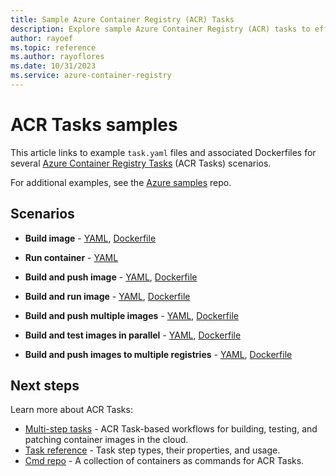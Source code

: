 ```yaml
---
title: Sample Azure Container Registry (ACR) Tasks
description: Explore sample Azure Container Registry (ACR) tasks to efficiently build, run, and patch container images
author: rayoef
ms.topic: reference
ms.author: rayoflores
ms.date: 10/31/2023
ms.service: azure-container-registry
---
```


# ACR Tasks samples

This article links to example `task.yaml` files and associated Dockerfiles for several [Azure Container Registry Tasks](container-registry-tasks-overview.md) (ACR Tasks) scenarios. 

For additional examples, see the [Azure samples][task-examples] repo.

## Scenarios

* **Build image** - [YAML](https://github.com/Azure-Samples/acr-tasks/blob/master/build-hello-world.yaml), [Dockerfile](https://github.com/Azure-Samples/acr-tasks/blob/master/hello-world.dockerfile)

* **Run container** - [YAML](https://github.com/Azure-Samples/acr-tasks/blob/master/bash-echo.yaml)

* **Build and push image** - [YAML](https://github.com/Azure-Samples/acr-tasks/blob/master/build-push-hello-world.yaml), [Dockerfile](https://github.com/Azure-Samples/acr-tasks/blob/master/hello-world.dockerfile)

* **Build and run image** - [YAML](https://github.com/Azure-Samples/acr-tasks/blob/master/build-run-hello-world.yaml), [Dockerfile](https://github.com/Azure-Samples/acr-tasks/blob/master/hello-world.dockerfile)

* **Build and push multiple images** -  [YAML](https://github.com/Azure-Samples/acr-tasks/blob/master/build-push-hello-world-multi.yaml), [Dockerfile](https://github.com/Azure-Samples/acr-tasks/blob/master/hello-world.dockerfile)

* **Build and test images in parallel** -  [YAML](https://github.com/Azure-Samples/acr-tasks/blob/master/when-parallel.yaml), [Dockerfile](https://github.com/Azure-Samples/acr-tasks/blob/master/hello-world.dockerfile)

* **Build and push images to multiple registries** - [YAML](https://github.com/Azure-Samples/acr-tasks/blob/master/multipleRegistries/testtask.yaml), [Dockerfile](https://github.com/Azure-Samples/acr-tasks/blob/master/multipleRegistries/hello-world.dockerfile)


## Next steps

Learn more about ACR Tasks:

* [Multi-step tasks](container-registry-tasks-multi-step.md) - ACR Task-based workflows for building, testing, and patching container images in the cloud.
* [Task reference](container-registry-tasks-reference-yaml.md) - Task step types, their properties, and usage.
* [Cmd repo](https://github.com/AzureCR/cmd) - A collection of containers as commands for ACR Tasks.


<!-- LINKS - External -->
[task-examples]: https://github.com/Azure-Samples/acr-tasks
